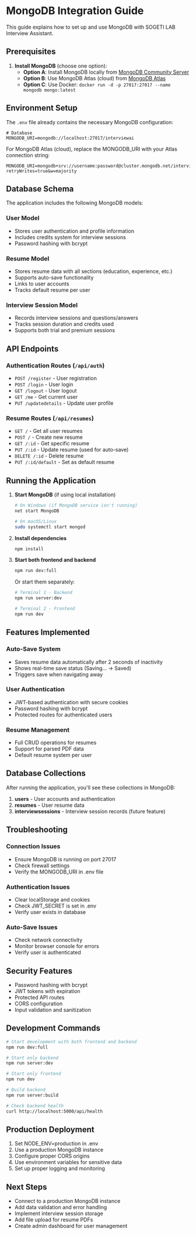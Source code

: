 # MongoDB Integration Guide

This guide explains how to set up and use MongoDB with SOGETI LAB Interview Assistant.

## Prerequisites

1. **Install MongoDB** (choose one option):
   - **Option A**: Install MongoDB locally from [MongoDB Community Server](https://www.mongodb.com/try/download/community)
   - **Option B**: Use MongoDB Atlas (cloud) from [MongoDB Atlas](https://www.mongodb.com/atlas)
   - **Option C**: Use Docker: `docker run -d -p 27017:27017 --name mongodb mongo:latest`

## Environment Setup

The `.env` file already contains the necessary MongoDB configuration:

```env
# Database
MONGODB_URI=mongodb://localhost:27017/interviewai
```

For MongoDB Atlas (cloud), replace the MONGODB_URI with your Atlas connection string:
```env
MONGODB_URI=mongodb+srv://username:password@cluster.mongodb.net/interviewai?retryWrites=true&w=majority
```

## Database Schema

The application includes the following MongoDB models:

### User Model
- Stores user authentication and profile information
- Includes credits system for interview sessions
- Password hashing with bcrypt

### Resume Model
- Stores resume data with all sections (education, experience, etc.)
- Supports auto-save functionality
- Links to user accounts
- Tracks default resume per user

### Interview Session Model
- Records interview sessions and questions/answers
- Tracks session duration and credits used
- Supports both trial and premium sessions

## API Endpoints

### Authentication Routes (`/api/auth`)
- `POST /register` - User registration
- `POST /login` - User login
- `GET /logout` - User logout
- `GET /me` - Get current user
- `PUT /updatedetails` - Update user profile

### Resume Routes (`/api/resumes`)
- `GET /` - Get all user resumes
- `POST /` - Create new resume
- `GET /:id` - Get specific resume
- `PUT /:id` - Update resume (used for auto-save)
- `DELETE /:id` - Delete resume
- `PUT /:id/default` - Set as default resume

## Running the Application

1. **Start MongoDB** (if using local installation)
   ```bash
   # On Windows (if MongoDB service isn't running)
   net start MongoDB
   
   # On macOS/Linux
   sudo systemctl start mongod
   ```

2. **Install dependencies**
   ```bash
   npm install
   ```

3. **Start both frontend and backend**
   ```bash
   npm run dev:full
   ```

   Or start them separately:
   ```bash
   # Terminal 1 - Backend
   npm run server:dev
   
   # Terminal 2 - Frontend
   npm run dev
   ```

## Features Implemented

### Auto-Save System
- Saves resume data automatically after 2 seconds of inactivity
- Shows real-time save status (Saving... → Saved)
- Triggers save when navigating away

### User Authentication
- JWT-based authentication with secure cookies
- Password hashing with bcrypt
- Protected routes for authenticated users

### Resume Management
- Full CRUD operations for resumes
- Support for parsed PDF data
- Default resume system per user

## Database Collections

After running the application, you'll see these collections in MongoDB:

1. **users** - User accounts and authentication
2. **resumes** - User resume data
3. **interviewsessions** - Interview session records (future feature)

## Troubleshooting

### Connection Issues
- Ensure MongoDB is running on port 27017
- Check firewall settings
- Verify the MONGODB_URI in .env file

### Authentication Issues
- Clear localStorage and cookies
- Check JWT_SECRET is set in .env
- Verify user exists in database

### Auto-Save Issues
- Check network connectivity
- Monitor browser console for errors
- Verify user is authenticated

## Security Features

- Password hashing with bcrypt
- JWT tokens with expiration
- Protected API routes
- CORS configuration
- Input validation and sanitization

## Development Commands

```bash
# Start development with both frontend and backend
npm run dev:full

# Start only backend
npm run server:dev

# Start only frontend
npm run dev

# Build backend
npm run server:build

# Check backend health
curl http://localhost:5000/api/health
```

## Production Deployment

1. Set NODE_ENV=production in .env
2. Use a production MongoDB instance
3. Configure proper CORS origins
4. Use environment variables for sensitive data
5. Set up proper logging and monitoring

## Next Steps

- Connect to a production MongoDB instance
- Add data validation and error handling
- Implement interview session storage
- Add file upload for resume PDFs
- Create admin dashboard for user management
